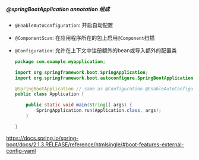 ##### @springBootApplication annotation 组成

- `@EnableAutoConfiguration`: 开启自动配置

- `@ComponentScan`: 在应用程序所在的包上启用`@Component`扫描

- `@Configuration`: 允许在上下文中注册额外的bean或导入额外的配置类

    ```java
    package com.example.myapplication;
    
    import org.springframework.boot.SpringApplication;
    import org.springframework.boot.autoconfigure.SpringBootApplication;
    
    @SpringBootApplication // same as @Configuration @EnableAutoConfiguration @ComponentScan
    public class Application {
    
        public static void main(String[] args) {
            SpringApplication.run(Application.class, args);
        }
    
    }
    ```

    

https://docs.spring.io/spring-boot/docs/2.1.3.RELEASE/reference/htmlsingle/#boot-features-external-config-yaml